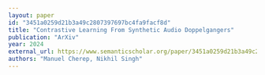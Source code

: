 ```yaml
---
layout: paper
id: "3451a0259d21b3a49c2807397697bc4fa9facf8d"
title: "Contrastive Learning From Synthetic Audio Doppelgangers"
publication: "ArXiv"
year: 2024
external_url: https://www.semanticscholar.org/paper/3451a0259d21b3a49c2807397697bc4fa9facf8d
authors: "Manuel Cherep, Nikhil Singh"
---
```


